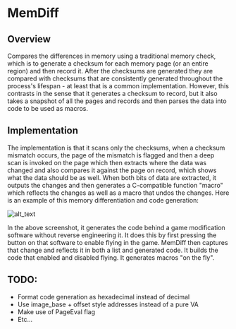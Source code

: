 # MemDiff

## Overview

Compares the differences in memory using a traditional memory check, which is to generate a checksum for each memory page (or an entire region) and then record it. After the checksums are generated they are compared with checksums that are consistently generated throughout the process's lifespan - at least that is a common implementation. However, this contrasts in the sense that it generates a checksum to record, but it also takes a snapshot of all the pages and records and then parses the data into code to be used as macros. 

## Implementation

The implementation is that it scans only the checksums, when a checksum mismatch occurs, the page of the mismatch is flagged and then a deep scan is invoked on the page which then extracts where the data was changed and also compares it against the page on record, which shows what the data should be as well. When both bits of data are extracted, it outputs the changes and then generates a C-compatible function "macro" which reflects the changes as well as a macro that undos the changes. Here is an example of this memory differentiation and code generation:

![alt_text](https://i.imgur.com/LKUYCqd.png)

In the above screenshot, it generates the code behind a game modification software without reverse engineering it. It does this by first pressing the button on that software to enable flying in the game. MemDiff then captures that change and reflects it in both a list and generated code. It builds the code that enabled and disabled flying. It generates macros "on the fly".

## TODO:

- Format code generation as hexadecimal instead of decimal
- Use image_base + offset style addresses instead of a pure VA
- Make use of PageEval flag
- Etc...
